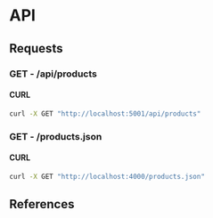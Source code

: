 # API

## Requests

### **GET** - /api/products

#### CURL

```sh
curl -X GET "http://localhost:5001/api/products"
```

### **GET** - /products.json

#### CURL

```sh
curl -X GET "http://localhost:4000/products.json"
```

## References

